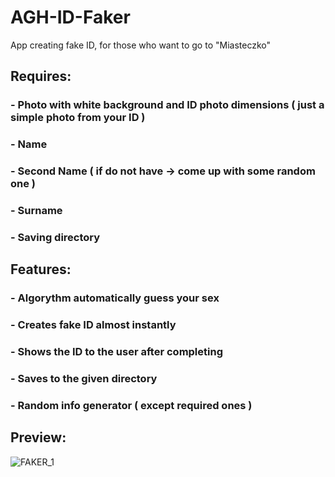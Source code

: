 # AGH-ID-Faker
App creating fake ID, for those who want to go to "Miasteczko"


## Requires:

### - Photo with white background and ID photo dimensions ( just a simple photo from your ID )
### - Name
### - Second Name ( if do not have -> come up with some random one )
### - Surname
### - Saving directory


## Features:

### - Algorythm automatically guess your sex
### - Creates fake ID almost instantly
### - Shows the ID to the user after completing
### - Saves to the given directory
### - Random info generator ( except required ones )


## Preview: 

![FAKER_1](https://github.com/milonpabis/AGH-ID-Faker/assets/116438884/0bf46dcb-0599-4831-8edf-831e661da99f)

  
